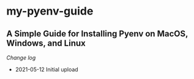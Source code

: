 # my-pyenv-guide

## A Simple Guide for Installing Pyenv on MacOS, Windows, and Linux

*Change log*
- 2021-05-12 Initial upload